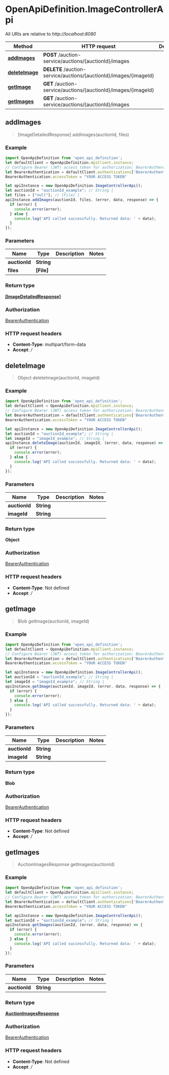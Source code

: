 # OpenApiDefinition.ImageControllerApi

All URIs are relative to *http://localhost:8080*

Method | HTTP request | Description
------------- | ------------- | -------------
[**addImages**](ImageControllerApi.md#addImages) | **POST** /auction-service/auctions/{auctionId}/images | 
[**deleteImage**](ImageControllerApi.md#deleteImage) | **DELETE** /auction-service/auctions/{auctionId}/images/{imageId} | 
[**getImage**](ImageControllerApi.md#getImage) | **GET** /auction-service/auctions/{auctionId}/images/{imageId} | 
[**getImages**](ImageControllerApi.md#getImages) | **GET** /auction-service/auctions/{auctionId}/images | 



## addImages

> [ImageDetailedResponse] addImages(auctionId, files)



### Example

```javascript
import OpenApiDefinition from 'open_api_definition';
let defaultClient = OpenApiDefinition.ApiClient.instance;
// Configure Bearer (JWT) access token for authorization: BearerAuthentication
let BearerAuthentication = defaultClient.authentications['BearerAuthentication'];
BearerAuthentication.accessToken = "YOUR ACCESS TOKEN"

let apiInstance = new OpenApiDefinition.ImageControllerApi();
let auctionId = "auctionId_example"; // String | 
let files = ["null"]; // [File] | 
apiInstance.addImages(auctionId, files, (error, data, response) => {
  if (error) {
    console.error(error);
  } else {
    console.log('API called successfully. Returned data: ' + data);
  }
});
```

### Parameters


Name | Type | Description  | Notes
------------- | ------------- | ------------- | -------------
 **auctionId** | **String**|  | 
 **files** | **[File]**|  | 

### Return type

[**[ImageDetailedResponse]**](ImageDetailedResponse.md)

### Authorization

[BearerAuthentication](../README.md#BearerAuthentication)

### HTTP request headers

- **Content-Type**: multipart/form-data
- **Accept**: */*


## deleteImage

> Object deleteImage(auctionId, imageId)



### Example

```javascript
import OpenApiDefinition from 'open_api_definition';
let defaultClient = OpenApiDefinition.ApiClient.instance;
// Configure Bearer (JWT) access token for authorization: BearerAuthentication
let BearerAuthentication = defaultClient.authentications['BearerAuthentication'];
BearerAuthentication.accessToken = "YOUR ACCESS TOKEN"

let apiInstance = new OpenApiDefinition.ImageControllerApi();
let auctionId = "auctionId_example"; // String | 
let imageId = "imageId_example"; // String | 
apiInstance.deleteImage(auctionId, imageId, (error, data, response) => {
  if (error) {
    console.error(error);
  } else {
    console.log('API called successfully. Returned data: ' + data);
  }
});
```

### Parameters


Name | Type | Description  | Notes
------------- | ------------- | ------------- | -------------
 **auctionId** | **String**|  | 
 **imageId** | **String**|  | 

### Return type

**Object**

### Authorization

[BearerAuthentication](../README.md#BearerAuthentication)

### HTTP request headers

- **Content-Type**: Not defined
- **Accept**: */*


## getImage

> Blob getImage(auctionId, imageId)



### Example

```javascript
import OpenApiDefinition from 'open_api_definition';
let defaultClient = OpenApiDefinition.ApiClient.instance;
// Configure Bearer (JWT) access token for authorization: BearerAuthentication
let BearerAuthentication = defaultClient.authentications['BearerAuthentication'];
BearerAuthentication.accessToken = "YOUR ACCESS TOKEN"

let apiInstance = new OpenApiDefinition.ImageControllerApi();
let auctionId = "auctionId_example"; // String | 
let imageId = "imageId_example"; // String | 
apiInstance.getImage(auctionId, imageId, (error, data, response) => {
  if (error) {
    console.error(error);
  } else {
    console.log('API called successfully. Returned data: ' + data);
  }
});
```

### Parameters


Name | Type | Description  | Notes
------------- | ------------- | ------------- | -------------
 **auctionId** | **String**|  | 
 **imageId** | **String**|  | 

### Return type

**Blob**

### Authorization

[BearerAuthentication](../README.md#BearerAuthentication)

### HTTP request headers

- **Content-Type**: Not defined
- **Accept**: */*


## getImages

> AuctionImagesResponse getImages(auctionId)



### Example

```javascript
import OpenApiDefinition from 'open_api_definition';
let defaultClient = OpenApiDefinition.ApiClient.instance;
// Configure Bearer (JWT) access token for authorization: BearerAuthentication
let BearerAuthentication = defaultClient.authentications['BearerAuthentication'];
BearerAuthentication.accessToken = "YOUR ACCESS TOKEN"

let apiInstance = new OpenApiDefinition.ImageControllerApi();
let auctionId = "auctionId_example"; // String | 
apiInstance.getImages(auctionId, (error, data, response) => {
  if (error) {
    console.error(error);
  } else {
    console.log('API called successfully. Returned data: ' + data);
  }
});
```

### Parameters


Name | Type | Description  | Notes
------------- | ------------- | ------------- | -------------
 **auctionId** | **String**|  | 

### Return type

[**AuctionImagesResponse**](AuctionImagesResponse.md)

### Authorization

[BearerAuthentication](../README.md#BearerAuthentication)

### HTTP request headers

- **Content-Type**: Not defined
- **Accept**: */*

